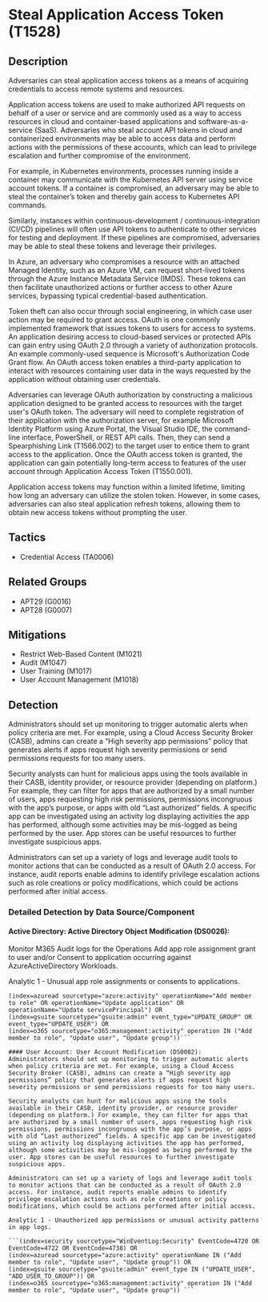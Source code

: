 # Steal Application Access Token (T1528)

## Description
Adversaries can steal application access tokens as a means of acquiring credentials to access remote systems and resources.

Application access tokens are used to make authorized API requests on behalf of a user or service and are commonly used as a way to access resources in cloud and container-based applications and software-as-a-service (SaaS).  Adversaries who steal account API tokens in cloud and containerized environments may be able to access data and perform actions with the permissions of these accounts, which can lead to privilege escalation and further compromise of the environment.

For example, in Kubernetes environments, processes running inside a container may communicate with the Kubernetes API server using service account tokens. If a container is compromised, an adversary may be able to steal the container’s token and thereby gain access to Kubernetes API commands.  

Similarly, instances within continuous-development / continuous-integration (CI/CD) pipelines will often use API tokens to authenticate to other services for testing and deployment. If these pipelines are compromised, adversaries may be able to steal these tokens and leverage their privileges. 

In Azure, an adversary who compromises a resource with an attached Managed Identity, such as an Azure VM, can request short-lived tokens through the Azure Instance Metadata Service (IMDS). These tokens can then facilitate unauthorized actions or further access to other Azure services, bypassing typical credential-based authentication.

Token theft can also occur through social engineering, in which case user action may be required to grant access. OAuth is one commonly implemented framework that issues tokens to users for access to systems. An application desiring access to cloud-based services or protected APIs can gain entry using OAuth 2.0 through a variety of authorization protocols. An example commonly-used sequence is Microsoft's Authorization Code Grant flow. An OAuth access token enables a third-party application to interact with resources containing user data in the ways requested by the application without obtaining user credentials. 
 
Adversaries can leverage OAuth authorization by constructing a malicious application designed to be granted access to resources with the target user's OAuth token. The adversary will need to complete registration of their application with the authorization server, for example Microsoft Identity Platform using Azure Portal, the Visual Studio IDE, the command-line interface, PowerShell, or REST API calls. Then, they can send a Spearphishing Link (T1566.002) to the target user to entice them to grant access to the application. Once the OAuth access token is granted, the application can gain potentially long-term access to features of the user account through Application Access Token (T1550.001).

Application access tokens may function within a limited lifetime, limiting how long an adversary can utilize the stolen token. However, in some cases, adversaries can also steal application refresh tokens, allowing them to obtain new access tokens without prompting the user.  

## Tactics
- Credential Access (TA0006)

## Related Groups
- APT29 (G0016)
- APT28 (G0007)

## Mitigations
- Restrict Web-Based Content (M1021)
- Audit (M1047)
- User Training (M1017)
- User Account Management (M1018)

## Detection
Administrators should set up monitoring to trigger automatic alerts when policy criteria are met. For example, using a Cloud Access Security Broker (CASB), admins can create a “High severity app permissions” policy that generates alerts if apps request high severity permissions or send permissions requests for too many users.

Security analysts can hunt for malicious apps using the tools available in their CASB, identity provider, or resource provider (depending on platform.) For example, they can filter for apps that are authorized by a small number of users, apps requesting high risk permissions, permissions incongruous with the app’s purpose, or apps with old “Last authorized” fields. A specific app can be investigated using an activity log displaying activities the app has performed, although some activities may be mis-logged as being performed by the user. App stores can be useful resources to further investigate suspicious apps.

Administrators can set up a variety of logs and leverage audit tools to monitor actions that can be conducted as a result of OAuth 2.0 access. For instance, audit reports enable admins to identify privilege escalation actions such as role creations or policy modifications, which could be actions performed after initial access.

### Detailed Detection by Data Source/Component
#### Active Directory: Active Directory Object Modification (DS0026): 
Monitor M365 Audit logs for the Operations Add app role assignment grant to user and/or Consent to application occurring against AzureActiveDirectory Workloads.

Analytic 1 - Unusual app role assignments or consents to applications.

``` index=security sourcetype="WinEventLog:Security" EventCode=5136 OR 
(index=azuread sourcetype="azure:activity" operationName="Add member to role" OR operationName="Update application" OR operationName="Update servicePrincipal") OR
(index=gsuite sourcetype="gsuite:admin" event_type="UPDATE_GROUP" OR event_type="UPDATE_USER") OR
(index=o365 sourcetype="o365:management:activity" operation IN ("Add member to role", "Update user", "Update group"))```

#### User Account: User Account Modification (DS0002): 
Administrators should set up monitoring to trigger automatic alerts when policy criteria are met. For example, using a Cloud Access Security Broker (CASB), admins can create a “High severity app permissions” policy that generates alerts if apps request high severity permissions or send permissions requests for too many users.

Security analysts can hunt for malicious apps using the tools available in their CASB, identity provider, or resource provider (depending on platform.) For example, they can filter for apps that are authorized by a small number of users, apps requesting high risk permissions, permissions incongruous with the app’s purpose, or apps with old “Last authorized” fields. A specific app can be investigated using an activity log displaying activities the app has performed, although some activities may be mis-logged as being performed by the user. App stores can be useful resources to further investigate suspicious apps.

Administrators can set up a variety of logs and leverage audit tools to monitor actions that can be conducted as a result of OAuth 2.0 access. For instance, audit reports enable admins to identify privilege escalation actions such as role creations or policy modifications, which could be actions performed after initial access.

Analytic 1 - Unauthorized app permissions or unusual activity patterns in app logs.

```(index=security sourcetype="WinEventLog:Security" EventCode=4720 OR EventCode=4722 OR EventCode=4738) OR
(index=azuread sourcetype="azure:activity" operationName IN ("Add member to role", "Update user", "Update group")) OR
(index=gsuite sourcetype="gsuite:admin" event_type IN ("UPDATE_USER", "ADD_USER_TO_GROUP")) OR
(index=o365 sourcetype="o365:management:activity" operation IN ("Add member to role", "Update user", "Update group")) ```

